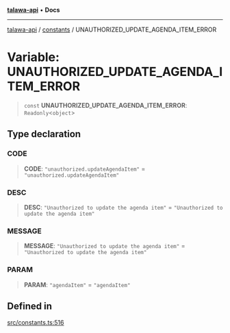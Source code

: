 [**talawa-api**](../../README.md) • **Docs**

***

[talawa-api](../../modules.md) / [constants](../README.md) / UNAUTHORIZED\_UPDATE\_AGENDA\_ITEM\_ERROR

# Variable: UNAUTHORIZED\_UPDATE\_AGENDA\_ITEM\_ERROR

> `const` **UNAUTHORIZED\_UPDATE\_AGENDA\_ITEM\_ERROR**: `Readonly`\<`object`\>

## Type declaration

### CODE

> **CODE**: `"unauthorized.updateAgendaItem"` = `"unauthorized.updateAgendaItem"`

### DESC

> **DESC**: `"Unauthorized to update the agenda item"` = `"Unauthorized to update the agenda item"`

### MESSAGE

> **MESSAGE**: `"Unauthorized to update the agenda item"` = `"Unauthorized to update the agenda item"`

### PARAM

> **PARAM**: `"agendaItem"` = `"agendaItem"`

## Defined in

[src/constants.ts:516](https://github.com/PalisadoesFoundation/talawa-api/blob/6712e9940a5702665afc506fa9f6e9d7e1dc7991/src/constants.ts#L516)
